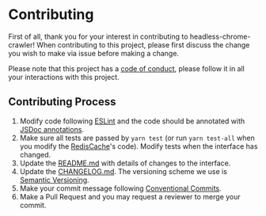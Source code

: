 # Contributing

First of all, thank you for your interest in contributing to headless-chrome-crawler!
When contributing to this project, please first discuss the change you wish to make via issue before making a change.

Please note that this project has a [code of conduct](https://github.com/yujiosaka/headless-chrome-crawler/blob/master/CODE_OF_CONDUCT.md), please follow it in all your interactions with this project.

## Contributing Process

1. Modify code following [ESLint](https://eslint.org) and the code should be annotated with [JSDoc annotations](https://github.com/Microsoft/TypeScript/wiki/JSDoc-support-in-JavaScript).
2. Make sure all tests are passed by `yarn test` (or run `yarn test-all` when you modify the [RedisCache](https://github.com/yujiosaka/headless-chrome-crawler/blob/master/cache/redis.js)'s code). Modify tests when the interface has changed.
2. Update the [README.md](https://github.com/yujiosaka/headless-chrome-crawler/blob/master/API.md) with details of changes to the interface.
3. Update the [CHANGELOG.md](https://github.com/yujiosaka/headless-chrome-crawler/blob/master/CHANGELOG.md). The versioning scheme we use is [Semantic Versioning](http://semver.org/spec/v2.0.0.html).
4. Make your commit message following [Conventional Commits](https://conventionalcommits.org/).
5. Make a Pull Request and you may request a reviewer to merge your commit.
